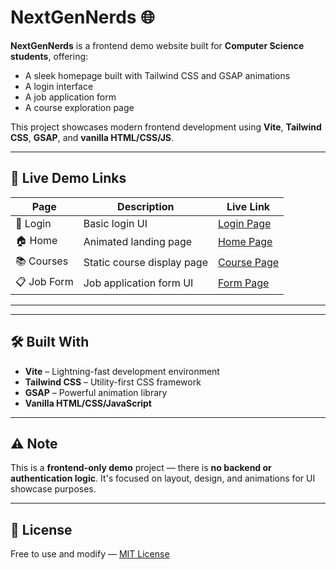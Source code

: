 # NextGenNerds 🌐

**NextGenNerds** is a frontend demo website built for **Computer Science students**, offering:

- A sleek homepage built with Tailwind CSS and GSAP animations
- A login interface
- A job application form
- A course exploration page

This project showcases modern frontend development using **Vite**, **Tailwind CSS**, **GSAP**, and **vanilla HTML/CSS/JS**.

---

## 🚀 Live Demo Links

| Page        | Description                   | Live Link |
|-------------|-------------------------------|-----------|
| 🔐 Login     | Basic login UI                | [Login Page](https://nextgennerdslogin.netlify.app/) |
| 🏠 Home      | Animated landing page         | [Home Page](https://nextgennerds.netlify.app/) |
| 📚 Courses   | Static course display page    | [Course Page](https://netgetnerdsgsap.netlify.app/) |
| 📋 Job Form  | Job application form UI       | [Form Page](https://nextgennerdsform.netlify.app/) |

---


---

## 🛠 Built With

- **Vite** – Lightning-fast development environment
- **Tailwind CSS** – Utility-first CSS framework
- **GSAP** – Powerful animation library
- **Vanilla HTML/CSS/JavaScript**

---

## ⚠️ Note

This is a **frontend-only demo** project — there is **no backend or authentication logic**. It's focused on layout, design, and animations for UI showcase purposes.

---

## 📄 License

Free to use and modify — [MIT License](LICENSE)
